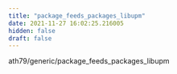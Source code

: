 ```yaml
---
title: "package_feeds_packages_libupm"
date: 2021-11-27 16:02:25.216005
hidden: false
draft: false
---
```


ath79/generic/package_feeds_packages_libupm

